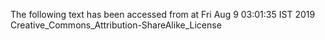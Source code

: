 The following text has been accessed from at Fri Aug 9 03:01:35 IST 2019
Creative_Commons_Attribution-ShareAlike_License
